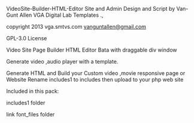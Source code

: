 VideoSite-Builder-HTML-Editor Site and  Admin Design and Script by Van-Gunt Allen VGA Digital Lab Templates .,</p>
 copyright 2013 vga.smtvs.com vanguntallen@gmail.com</p>
  GPL-3.0 License</p>



Video Site Page  Builder HTML Editor Bata with draggable  div window

 Generate video ,audio player with a  template.</p>
 Generate HTML and Build your Custom video ,movie responsive page or Website 
 Rename includes1 to includes then upload to your php web site 
 
 Included in this pack:<p>
 includes1 folder <p>
 link font_files folder
   
